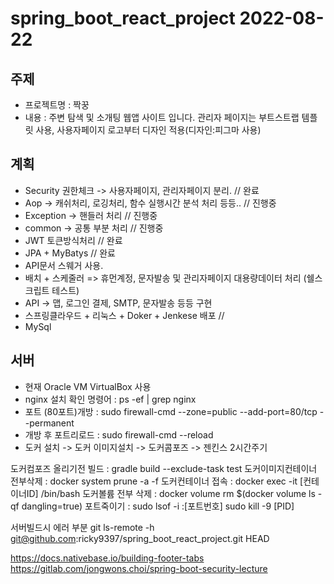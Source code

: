 # spring_boot_react_project 2022-08-22

## 주제
- 프로젝트명 : 짝꿍
- 내용 : 주변 탐색 및 소개팅 웹앱 사이트 입니다. 관리자 페이지는 부트스트랩 템플릿 사용, 사용자페이지 로고부터 디자인 적용(디자인:피그마 사용) 

## 계획
- Security 권한체크 -> 사용자페이지, 관리자페이지 분리.   // 완료
- Aop -> 캐쉬처리, 로깅처리, 함수 실행시간 분석 처리 등등.. // 진행중
- Exception -> 핸들러 처리  // 진행중
- common -> 공통 부분 처리  // 진행중
- JWT 토큰방식처리 // 완료
- JPA + MyBatys // 완료
- API문서 스웨거 사용.
- 배치 + 스케줄러 => 휴먼계정, 문자발송 및 관리자페이지 대용량데이터 처리 (쉘스크립트 테스트)
- API -> 맵, 로그인 결제, SMTP, 문자발송 등등 구현
- 스프링클라우드 + 리눅스 + Doker + Jenkese 배포 // 
- MySql


## 서버
- 현재 Oracle VM VirtualBox 사용 
- nginx 설치 확인 명령어 : ps -ef | grep nginx
- 포트 (80포트)개방 : sudo firewall-cmd --zone=public --add-port=80/tcp --permanent
- 개방 후 포트리로드 : sudo firewall-cmd --reload
- 도커 설치 -> 도커 이미지설치 -> 도커콤포즈 -> 젠킨스 2시간주기 


도커컴포즈 올리기전 빌드 : gradle build --exclude-task test
도커이미지컨테이너 전부삭제 : docker system prune -a -f
도커컨테이너 접속 : docker exec -it  [컨테이너ID] /bin/bash
도커볼륨 전부 삭제 : docker volume rm $(docker volume ls -qf dangling=true)
포트죽이기 : sudo lsof -i :[포트번호]
sudo kill -9 [PID]


서버빌드시 에러 부분
git ls-remote -h git@github.com:ricky9397/spring_boot_react_project.git HEAD


https://docs.nativebase.io/building-footer-tabs
https://gitlab.com/jongwons.choi/spring-boot-security-lecture

